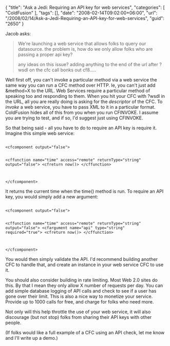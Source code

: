 {
	"title": "Ask a Jedi: Requiring an API key for web services",
	"categories": [
		"ColdFusion"
	],
	"tags": [],
	"date": "2008-02-14T09:02:00+06:00",
	"url": "/2008/02/14/Ask-a-Jedi-Requiring-an-API-key-for-web-services",
	"guid": "2650"
}

Jacob asks:

<blockquote>
<p>
We're launching a web service that allows folks to query our
datasource.  the problem is, how do we only allow folks who are passing a proper api key?  

any ideas on this issue?  adding anything to the end of the url after ?wsdl on the cfc call bonks out cf8.....
</p>
</blockquote>

Well first off, you can't invoke a particular method via a web service the same way you can run a CFC method over HTTP. Ie, you can't just add &method=X to the URL. Web Services require a particular method of speaking too and responding to them. When you hit your CFC with ?wsdl in the URL, all you are really doing is asking for the <i>descriptor</i> of the CFC. To <i>invoke</i> a web service, you have to pass XML to it in a particular format. ColdFusion hides all of this from you when you run CFINVOKE. I assume you are trying to test, and if so, I'd suggest just using CFINVOKE.

So that being said - all you have to do to require an API key is require it. Imagine this simple web service:

<code>
&lt;cfcomponent output="false"&gt;

&lt;cffunction name="time" access="remote" returnType="string" output="false"&gt;
	&lt;cfreturn now()&gt;
&lt;/cffunction&gt;

&lt;/cfcomponent&gt;
</code>

It returns the current time when the time() method is run. To require an API key, you would simply add a new argument:

<code>
&lt;cfcomponent output="false"&gt;

&lt;cffunction name="time" access="remote" returnType="string" output="false"&gt;
	&lt;cfargument name="api" type="string" required="true"&gt;
	&lt;cfreturn now()&gt;
&lt;/cffunction&gt;

&lt;/cfcomponent&gt;
</code>

You would then simply validate the API. I'd recommend building another CFC to handle that, and create an instance in your web service CFC to use it.

You should also consider building in rate limiting. Most Web 2.0 sites do this. By that I mean they only allow X number of requests per day. You can add simple database logging of API calls and check to see if a user has gone over their limit. This is also a nice way to monetize your service. Provide up to 1000 calls for free, and charge for folks who need more.

Not only will this help throttle the use of your web service, it will also discourage (but not stop) folks from sharing their API keys with other people.

(If folks would like a full example of a CFC using an API check, let me know and I'll write up a demo.)